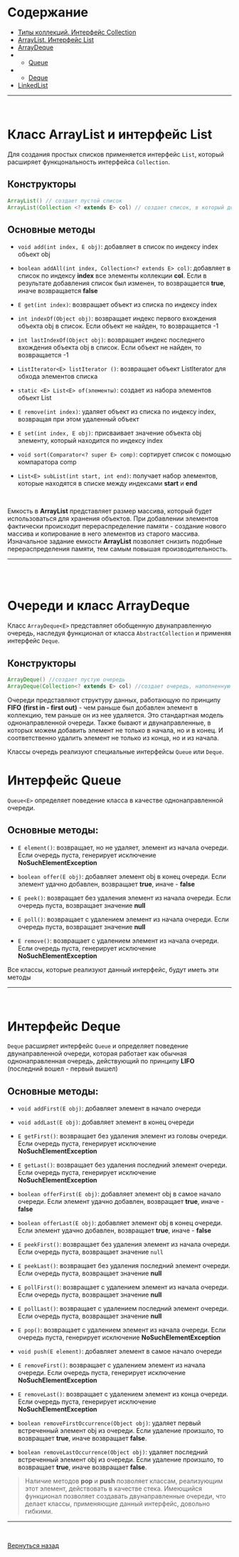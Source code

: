 # Содержание
+ [Типы коллекций. Интерфейс Collection](../Collection/ТипыКоллекций_ИнтерфейсCollection.md)
+ [ArrayList. Интерфейс List](#list)
+ [ArrayDeque](#arrdeque)
+ + [Queue](#queue)
+ + [Deque](#deque)
+ [LinkedList](../Collection/LinkedList.md)
___
<br>

<a name="list"></a>
# Класс ArrayList и интерфейс List

Для создания простых списков применяется интерфейс `List`, который расширяет функцональность интерфейса `Collection`.

## Конструкторы

```java
ArrayList() // создает пустой список
ArrayList(Collection <? extends E> col) // создает список, в который добавляются все элементы коллекции col.
```

## Основные методы 

+ `void add(int index, E obj)`: добавляет в список по индексу index объект obj

+ `boolean addAll(int index, Collection<? extends E> col)`: добавляет в список по индексу **index** все элементы коллекции **col**. Если в результате добавления список был изменен, то возвращается **true**, иначе возвращается **false**

+ `E get(int index)`: возвращает объект из списка по индексу index

+ `int indexOf(Object obj)`: возвращает индекс первого вхождения объекта obj в список. Если объект не найден, то возвращается -1

+ `int lastIndexOf(Object obj)`: возвращает индекс последнего вхождения объекта obj в список. Если объект не найден, то возвращается -1

+ `ListIterator<E> listIterator ()`: возвращает объект ListIterator для обхода элементов списка

+ `static <E> List<E> of(элементы)`: создает из набора элементов объект List

+ `E remove(int index)`: удаляет объект из списка по индексу index, возвращая при этом удаленный объект

+ `E set(int index, E obj)`: присваивает значение объекта obj элементу, который находится по индексу index

+ `void sort(Comparator<? super E> comp)`: сортирует список с помощью компаратора comp

+ `List<E> subList(int start, int end)`: получает набор элементов, которые находятся в списке между индексами **start** и **end**

<br>

Емкость в **ArrayList** представляет размер массива, который будет использоваться для хранения объектов. При добавлении элементов фактически происходит перераспределение памяти - создание нового массива и копирование в него элементов из старого массива. Изначальное задание емкости **ArrayList** позволяет снизить подобные перераспределения памяти, тем самым повышая производительность.
___
<br><br>

<a name="arrdeque"></a>
# Очереди и класс ArrayDeque


Класс `ArrayDeque<E>` представляет обобщенную двунаправленную очередь, наследуя функционал от класса `AbstractCollection` и применяя интерфейс `Deque`.

## Конструкторы

```Java
ArrayDeque() //создает пустую очередь
ArrayDeque(Collection<? extends E> col) //создает очередь, наполненную элементами из коллекции col
```


Очереди представляют структуру данных, работающую по принципу **FIFO** **(first in - first out)** - чем раньше был добавлен элемент в коллекцию, тем раньше он из нее удаляется. Это стандартная модель однонаправленной очереди. Также бывают и двунаправленные, в которых можем добавить элемент не только в начала, но и в конец. И соответственно удалить элемент не только из конца, но и из начала.

Классы очередь реализуют специальные интерфейсы `Queue` или `Deque`.

<a name="queue"></a>
# Интерфейс Queue

`Queue<E>` определяет поведение класса в качестве однонаправленной очереди. 
## Основные методы:

+ `E element()`: возвращает, но не удаляет, элемент из начала очереди. Если очередь пуста, генерирует исключение **NoSuchElementException**

+ `boolean offer(E obj)`: добавляет элемент obj в конец очереди. Если элемент удачно добавлен, возвращает **true**, иначе - **false**

+ `E peek()`: возвращает без удаления элемент из начала очереди. Если очередь пуста, возвращает значение **null**

+ `E poll()`: возвращает с удалением элемент из начала очереди. Если очередь пуста, возвращает значение **null**

+ `E remove()`: возвращает с удалением элемент из начала очереди. Если очередь пуста, генерирует исключение **NoSuchElementException**

Все классы, которые реализуют данный интерфейс, будут иметь эти методы

___
<br>


# Интерфейс Deque

`Deque` расширяет интерфейс `Queue` и определяет поведение двунаправленной очереди, которая работает как обычная однонаправленная очередь, действующий по принципу **LIFO** (последний вошел - первый вышел)

<a name="deque"></a>

## Основные методы:

+ `void addFirst(E obj)`: добавляет элемент в начало очереди

+ `void addLast(E obj)`: добавляет элемент в конец очереди

+ `E getFirst()`: возвращает без удаления элемент из головы очереди. Если очередь пуста, генерирует исключение **NoSuchElementException**

+ `E getLast()`: возвращает без удаления последний элемент очереди. Если очередь пуста, генерирует исключение **NoSuchElementException**

+ `boolean offerFirst(E obj)`: добавляет элемент obj в самое начало очереди. Если элемент удачно добавлен, возвращает **true**, иначе - **false**

+ `boolean offerLast(E obj)`: добавляет элемент obj в конец очереди. Если элемент удачно добавлен, возвращает **true**, иначе - **false**

+ `E peekFirst()`: возвращает без удаления элемент из начала очереди. Если очередь пуста, возвращает значение `null`

+ `E peekLast()`: возвращает без удаления последний элемент очереди. Если очередь пуста, возвращает значение **null**

+ `E pollFirst()`: возвращает с удалением элемент из начала очереди. Если очередь пуста, возвращает значение **null**

+ `E pollLast()`: возвращает с удалением последний элемент очереди. Если очередь пуста, возвращает значение **null**

+ `E pop()`: возвращает с удалением элемент из начала очереди. Если очередь пуста, генерирует исключение **NoSuchElementException**

+ `void push(E element)`: добавляет элемент в самое начало очереди

+ `E removeFirst()`: возвращает с удалением элемент из начала очереди. Если очередь пуста, генерирует исключение **NoSuchElementException**

+ `E removeLast()`: возвращает с удалением элемент из конца очереди. Если очередь пуста, генерирует исключение **NoSuchElementException**

+ `boolean removeFirstOccurrence(Object obj)`: удаляет первый встреченный элемент obj из очереди. Если удаление произшло, то возвращает **true**, иначе возвращает **false**.

+ `boolean removeLastOccurrence(Object obj)`: удаляет последний встреченный элемент obj из очереди. Если удаление произшло, то возвращает **true**, иначе возвращает **false**.

> Наличие методов **pop** и **push** позволяет классам, реализующим этот элемент, действовать в качестве стека. Имеющийся функционал позволяет создавать двунаправленные очереди, что делает классы, применяющие данный интерфейс, довольно гибкими.
___
<br>









[Вернуться назад](../../README.md)